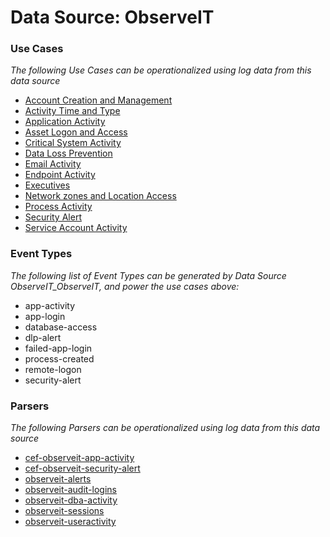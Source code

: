 Data Source: ObserveIT
======================

### Use Cases

_The following Use Cases can be operationalized using log data from this data source_

* [Account Creation and Management](usecase_account_creation_and_management.md)
* [Activity Time  and Type](usecase_activity_time__and_type.md)
* [Application Activity](usecase_application_activity.md)
* [Asset Logon and Access](usecase_asset_logon_and_access.md)
* [Critical System Activity](usecase_critical_system_activity.md)
* [Data Loss Prevention](usecase_data_loss_prevention.md)
* [Email Activity](usecase_email_activity.md)
* [Endpoint Activity](usecase_endpoint_activity.md)
* [Executives](usecase_executives.md)
* [Network zones and Location Access](usecase_network_zones_and_location_access.md)
* [Process Activity](usecase_process_activity.md)
* [Security Alert](usecase_security_alert.md)
* [Service Account Activity](usecase_service_account_activity.md)


### Event Types

_The following list of Event Types can be generated by Data Source ObserveIT_ObserveIT, and power the use cases above:_

- app-activity
- app-login
- database-access
- dlp-alert
- failed-app-login
- process-created
- remote-logon
- security-alert


### Parsers

_The following Parsers can be operationalized using log data from this data source_

* [cef-observeit-app-activity](parserContent_cef-observeit-app-activity.md)
* [cef-observeit-security-alert](parserContent_cef-observeit-security-alert.md)
* [observeit-alerts](parserContent_observeit-alerts.md)
* [observeit-audit-logins](parserContent_observeit-audit-logins.md)
* [observeit-dba-activity](parserContent_observeit-dba-activity.md)
* [observeit-sessions](parserContent_observeit-sessions.md)
* [observeit-useractivity](parserContent_observeit-useractivity.md)
